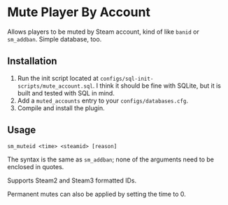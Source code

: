 # Mute Player By Account

Allows players to be muted by Steam account, kind of like `banid` or `sm_addban`.  Simple database, too.

## Installation

1.  Run the init script located at `configs/sql-init-scripts/mute_account.sql`.  I think it should be fine with SQLite, but it is built and tested with SQL in mind.
2.  Add a `muted_accounts` entry to your `configs/databases.cfg`.
3.  Compile and install the plugin.

## Usage

```
sm_muteid <time> <steamid> [reason]
```
The syntax is the same as `sm_addban`; none of the arguments need to be enclosed in quotes.

Supports Steam2 and Steam3 formatted IDs.

Permanent mutes can also be applied by setting the time to 0.
